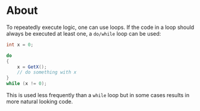 # About

To repeatedly execute logic, one can use loops. If the code in a loop should always be executed at least one, a `do/while` loop can be used:

```csharp
int x = 0;

do
{
    x = GetX();
    // do something with x
}
while (x != 0);
```

This is used less frequently than a `while` loop but in some cases results in more natural looking code.
